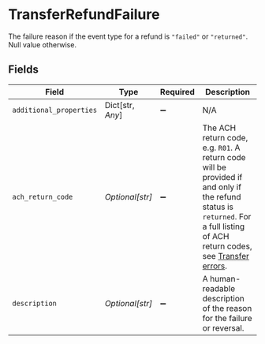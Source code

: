 # TransferRefundFailure

The failure reason if the event type for a refund is `"failed"` or `"returned"`. Null value otherwise.


## Fields

| Field                                                                                                                                                                                                                                     | Type                                                                                                                                                                                                                                      | Required                                                                                                                                                                                                                                  | Description                                                                                                                                                                                                                               |
| ----------------------------------------------------------------------------------------------------------------------------------------------------------------------------------------------------------------------------------------- | ----------------------------------------------------------------------------------------------------------------------------------------------------------------------------------------------------------------------------------------- | ----------------------------------------------------------------------------------------------------------------------------------------------------------------------------------------------------------------------------------------- | ----------------------------------------------------------------------------------------------------------------------------------------------------------------------------------------------------------------------------------------- |
| `additional_properties`                                                                                                                                                                                                                   | Dict[str, *Any*]                                                                                                                                                                                                                          | :heavy_minus_sign:                                                                                                                                                                                                                        | N/A                                                                                                                                                                                                                                       |
| `ach_return_code`                                                                                                                                                                                                                         | *Optional[str]*                                                                                                                                                                                                                           | :heavy_minus_sign:                                                                                                                                                                                                                        | The ACH return code, e.g. `R01`.  A return code will be provided if and only if the refund status is `returned`. For a full listing of ACH return codes, see [Transfer errors](https://plaid.com/docs/errors/transfer/#ach-return-codes). |
| `description`                                                                                                                                                                                                                             | *Optional[str]*                                                                                                                                                                                                                           | :heavy_minus_sign:                                                                                                                                                                                                                        | A human-readable description of the reason for the failure or reversal.                                                                                                                                                                   |